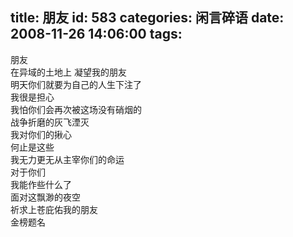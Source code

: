 title: 朋友
id: 583
categories: 闲言碎语
date: 2008-11-26 14:06:00
tags:
---

朋友
</br>在异域的土地上 凝望我的朋友
</br>明天你们就要为自己的人生下注了
</br>我很是担心
</br>我怕你们会再次被这场没有硝烟的
</br>战争折磨的灰飞湮灭
</br>我对你们的揪心
</br>何止是这些
</br>我无力更无从主宰你们的命运
</br>对于你们
</br>我能作些什么了
</br>面对这飘渺的夜空
</br>祈求上苍庇佑我的朋友
</br>金榜题名
